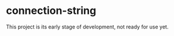 connection-string
=================

This project is its early stage of development, not ready for use yet.

